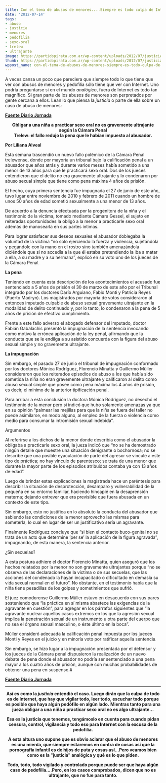```yaml
---
title: Con el tema de abusos de menores....Siempre es todo culpa de Internet!!!
date: '2012-07-14'
tags:
- abuso
- justicia
- menores
- pedofilia
- sexo-oral
- trelew
- ultrajante
image: https://partidopirata.com.ar/wp-content/uploads/2012/07/justicia.jpg
thumb: https://partidopirata.com.ar/wp-content/uploads/2012/07/justicia-150x150.jpg
wppost_name: con-el-tema-de-abusos-de-menores-siempre-es-todo-culpa-de-internet
---
```


A veces cansa un poco que pareciera que siempre todo lo que tiene que ver con abusos de menores y pedofilia sólo tiene que ver con Internet.
Uno podría preguntarse si en el mundo <em>analógico</em>, fuera de Internet es todo tan magnífico.
Si gran parte de los abusos de menores son perpretados por gente cercana a ellos.
Lean lo que piensa la <em>justicia</em> o parte de ella sobre un caso de abuso de menores:

<strong><a href="http://www.diariojornada.com.ar/Noticia/Default.aspx?id=47451" target="_blank">Fuente Diario Jornada</a></strong>
<div style="text-align: center;"><strong>Obligar a una niña a practicar sexo oral no es gravemente ultrajante según la Cámara Penal</strong></div>
<div style="text-align: center;"><strong>Trelew: el fallo redujo la pena que le habían impuesto al abusador.</strong></div>
<div style="text-align: center;"></div>
<div style="text-align: left;">

<strong>Por Liliana Alveal</strong>

Esta semana trascendió un nuevo fallo polémico de la Cámara Penal trelewense, donde por mayoría un tribunal bajo la calificación penal a un abusador que años atrás y durante varios meses había sometido a una menor de 13 años para que le practicará sexo oral. Dos de los jueces entendieron que el delito no era gravemente ultrajante y lo condenaron por abuso sexual simple que tiene como pena máxima 4 años de prisión.

El hecho, cuya primera sentencia fue impugnada el 27 de junio de este año, tuvo lugar entre noviembre de 2010 y febrero de 2011 cuando un hombre de unos 50 años de edad sometió sexualmente a una menor de 13 años.

</div>
<div style="text-align: left;"></div>
<div style="text-align: left;">

De acuerdo a la denuncia efectuada por la progenitora de la niña y el testimonio de la víctima, tomado mediante Cámara Gessel, el sujeto en reiteradas oportunidades la obligó a la menor a practicarle sexo oral además de manosearla en sus partes íntimas.

Para lograr satisfacer sus deseos sexuales el abusador doblegaba la voluntad de la víctima “no solo ejerciendo la fuerza y violencia, sujetándola y pegándole con la mano en el rostro sino también amenazándola diciéndole que si no accedía a la que él estaba pretendiendo la iba a matar a ella, a su madre y a su hermana”, explicó en su voto uno de los jueces de la Cámara Penal.

</div>
<div style="text-align: left;"></div>
<div style="text-align: left;">

<strong>La pena</strong>

Teniendo en cuenta esta descripción de los acontecimientos el acusado fue sentenciado a 5 años de prisión el 30 de marzo de este año por el Tribunal integrado por los doctores Darío Arguiano, Fabio Monti y Patricia Reyes (Puerto Madryn). Los magistrados por mayoría de votos consideraron al entonces imputado culpable de abuso sexual gravemente ultrajante en la modalidad de delito continuado y, por lo tanto, lo condenaron a la pena de 5 años de prisión de efectivo cumplimiento.

Frente a este fallo adverso el abogado defensor del imputado, doctor Fabián Gabalachis presentó la impugnación de la sentencia invocando como motivo la errónea aplicación de la ley penal, afirmando que la conducta que se le endilga a su asistido concuerda con la figura del abuso sexual simple y no gravemente ultrajante.

</div>
<div style="text-align: left;"></div>
<div style="text-align: left;">

<strong>La impugnación</strong>

Sin embargo, el pasado 27 de junio el tribunal de impugnación conformado por los doctores Mónica Rodríguez, Florencio Minatta y Guillermo Müller consideraron que los reiterados episodios de abuso a los que había sido sometida la niña no eran gravemente ultrajante y calificaron al delito como abuso sexual simple que posee como pena máxima los 4 años de prisión, es decir, el mínimo de la anterior tipificación penal.

Para arribar a esta conclusión la doctora Mónica Rodríguez, no desechó el testimonio de la menor pero si indicó que hubo solamente amenazas ya que en su opinión “palmear las mejillas para que la niña se fuera del taller no puede asimilarse, en modo alguno, al empleo de la fuerza o violencia como medio para consumar la intromisión sexual indebida”.

Argumentos

Al referirse a los dichos de la menor donde describía como el abusador la obligaba a practicarle sexo oral, la jueza indicó que “no se ha demostrado ningún detalle que muestre una situación denigrante o bochornosa; no se describe que una posible eyaculación de parte del agresor se vincule a este tipo de práctica; no hay vínculo de parentesco; se trata de una menor que durante la mayor parte de los episodios atribuidos contaba ya con 13 años de edad”.

Luego de brindar estas explicaciones la magistrada hace un paréntesis para describir la situación de desprotección, desamparo y vulnerabilidad de la pequeña en su entorno familiar, haciendo hincapié en la desaprensión materna; dejando entrever que era previsible que fuera abusada en un contexto de este tipo.

Sin embargo, esto no justifica en lo absoluto la conducta del abusador que sabiendo las condiciones de la menor aprovecho las mismas para someterla, lo cual en lugar de ser un justificativo sería un agravante.

Finalmente Rodríguez concluye que “si bien el contacto buco-genital no se trata de un acto que determine ‘per se’ la aplicación de la figura agravada”, impugnando, de esta manera, la sentencia anterior.

¿Sin secuelas?

A esta postura adhiere el doctor Florencio Minatta, quien aseguró que los hechos relatados por la menor no son gravemente ultrajantes porque “no se observa de las declaraciones de la víctima o de sus secuelas, que las acciones del condenado la hayan incapacitado o dificultado en demasía su vida sexual normal en el futuro”. No obstante, en el testimonio habla que la niña tiene pesadillas de los golpes y sometimientos que sufrió.

El juez comodorense Guillermo Müller estuvo en desacuerdo con sus pares sosteniendo que “la práctica en sí misma abastece las exigencias de la agravante en cuestión”, para agregar en los párrafos siguientes que “la agravante nuclear aquellos casos extremos en los que la agresión sexual implica la penetración sexual de un instrumento u otra parte del cuerpo que no sea el órgano sexual masculino, o éste último en la boca”.

Múller consideró adecuada la calificación penal impuesta por los jueces Monti y Reyes en el juicio y en minoría voto por ratificar aquella sentencia.

Sin embargo, se hizo lugar a la impugnación presentada por el defensor y los jueces de la Cámara penal dispusieron la realización de un nuevo debate de pena donde el abusador no podría ser sentenciado a una pena mayor a los cuatro años de prisión, aunque con muchas probabilidades de obtener una pena en suspenso.#

<strong><a href="http://www.diariojornada.com.ar/Noticia/Default.aspx?id=47451" target="_blank">Fuente Diario Jornada</a></strong>

</div>

<hr />
<p style="text-align: center;"><strong>Así es como la <em>justicia</em> entendió el caso. Luego dirán que la culpa de todo es de Internet, que hay que vigilar todo, leer todo, escuchar todo porque es posible que haya algún pedófilo en algún lado.</strong>
<strong> Mientras tanto para una jueza obligar a una niña a practicar sexo oral no es algo ultrajante...</strong></p>
<p style="text-align: center;"><strong>Esa es la justicia que tenemos, tengámoslo en cuenta para cuando pidan censura, control, vigilancia y todo eso para Internet con la excusa de la pedofilia.</strong></p>
<p style="text-align: center;"><strong>A esta altura uno supone que es obvio aclarar que el abuso de menores es una mierda, que siempre estaremos en contra de cosas así que la pornografía infantil es de hijos de puta y cosas así...Pero veamos bien como es la "justicia" analógica y qué es lo que piden.</strong></p>
<p style="text-align: center;"><strong>Todo, todo, todo vigilado y controlado porque puede ser que haya algún caso de pedofilia....Pero, en los casos comprobados, dicen que no es ultrajante, que no fue para tanto.</strong></p>
<p style="text-align: center;"></p>
